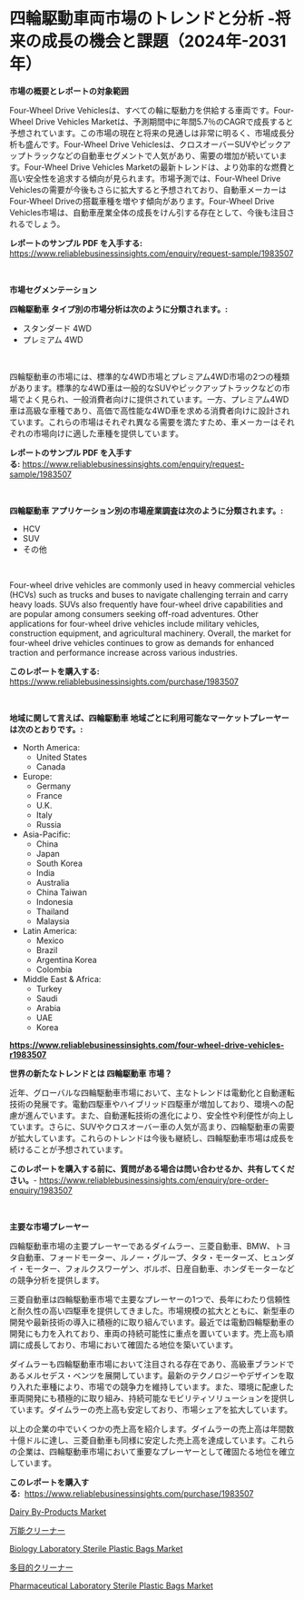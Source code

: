 <p><h1>四輪駆動車両市場のトレンドと分析 -将来の成長の機会と課題（2024年-2031年）</h1></p><p><strong>市場の概要とレポートの対象範囲</strong></p>
<p><p>Four-Wheel Drive Vehiclesは、すべての輪に駆動力を供給する車両です。Four-Wheel Drive Vehicles Marketは、予測期間中に年間5.7％のCAGRで成長すると予想されています。この市場の現在と将来の見通しは非常に明るく、市場成長分析も盛んです。Four-Wheel Drive Vehiclesは、クロスオーバーSUVやピックアップトラックなどの自動車セグメントで人気があり、需要の増加が続いています。Four-Wheel Drive Vehicles Marketの最新トレンドは、より効率的な燃費と高い安全性を追求する傾向が見られます。市場予測では、Four-Wheel Drive Vehiclesの需要が今後もさらに拡大すると予想されており、自動車メーカーはFour-Wheel Driveの搭載車種を増やす傾向があります。Four-Wheel Drive Vehicles市場は、自動車産業全体の成長をけん引する存在として、今後も注目されるでしょう。</p></p>
<p><strong>レポートのサンプル PDF を入手する:</strong> <a href="https://www.reliablebusinessinsights.com/enquiry/request-sample/1983507">https://www.reliablebusinessinsights.com/enquiry/request-sample/1983507</a></p>
<p>&nbsp;</p>
<p><strong>市場セグメンテーション</strong></p>
<p><strong>四輪駆動車 タイプ別の市場分析は次のように分類されます。:</strong></p>
<p><ul><li>スタンダード 4WD</li><li>プレミアム 4WD</li></ul></p>
<p>&nbsp;</p>
<p><p>四輪駆動車の市場には、標準的な4WD市場とプレミアム4WD市場の2つの種類があります。標準的な4WD車は一般的なSUVやピックアップトラックなどの市場でよく見られ、一般消費者向けに提供されています。一方、プレミアム4WD車は高級な車種であり、高価で高性能な4WD車を求める消費者向けに設計されています。これらの市場はそれぞれ異なる需要を満たすため、車メーカーはそれぞれの市場向けに適した車種を提供しています。</p></p>
<p><strong>レポートのサンプル PDF を入手する:</strong>&nbsp;<a href="https://www.reliablebusinessinsights.com/enquiry/request-sample/1983507">https://www.reliablebusinessinsights.com/enquiry/request-sample/1983507</a></p>
<p>&nbsp;</p>
<p><strong> 四輪駆動車 アプリケーション別の市場産業調査は次のように分類されます。:</strong></p>
<p><ul><li>HCV</li><li>SUV</li><li>その他</li></ul></p>
<p>&nbsp;</p>
<p><p>Four-wheel drive vehicles are commonly used in heavy commercial vehicles (HCVs) such as trucks and buses to navigate challenging terrain and carry heavy loads. SUVs also frequently have four-wheel drive capabilities and are popular among consumers seeking off-road adventures. Other applications for four-wheel drive vehicles include military vehicles, construction equipment, and agricultural machinery. Overall, the market for four-wheel drive vehicles continues to grow as demands for enhanced traction and performance increase across various industries.</p></p>
<p><strong>このレポートを購入する:</strong>&nbsp; <a href="https://www.reliablebusinessinsights.com/purchase/1983507">https://www.reliablebusinessinsights.com/purchase/1983507</a></p>
<p>&nbsp;</p>
<p><strong>地域に関して言えば、四輪駆動車 地域ごとに利用可能なマーケットプレーヤーは次のとおりです。:</strong></p>
<p><ul>
    <li>
        North America:
        <ul>
            <li>United States</li>
            <li>Canada</li>
        </ul>
    </li>
    <li>
        Europe:
        <ul>
            <li>Germany</li>
            <li>France</li>
            <li>U.K.</li>
            <li>Italy</li>
            <li>Russia</li>
        </ul>
    </li>
    <li>
        Asia-Pacific:
        <ul>
            <li>China</li>
            <li>Japan</li>
            <li>South Korea</li>
            <li>India</li>
            <li>Australia</li>
            <li>China Taiwan</li>
            <li>Indonesia</li>
            <li>Thailand</li>
            <li>Malaysia</li>
        </ul>
    </li>
    <li>
        Latin America:
        <ul>
            <li>Mexico</li>
            <li>Brazil</li>
            <li>Argentina Korea</li>
            <li>Colombia</li>
        </ul>
    </li>
    <li>
        Middle East & Africa:
        <ul>
            <li>Turkey</li>
            <li>Saudi</li>
            <li>Arabia</li>
            <li>UAE</li>
            <li>Korea</li>
        </ul>
    </li>
    </ul></p>
<p><strong><a href="https://www.reliablebusinessinsights.com/four-wheel-drive-vehicles-r1983507">https://www.reliablebusinessinsights.com/four-wheel-drive-vehicles-r1983507</a></strong>&nbsp;</p>
<p><strong>世界の新たなトレンドとは 四輪駆動車 市場？</strong></p>
<p><p>近年、グローバルな四輪駆動車市場において、主なトレンドは電動化と自動運転技術の発展です。電動四駆車やハイブリッド四駆車が増加しており、環境への配慮が進んでいます。また、自動運転技術の進化により、安全性や利便性が向上しています。さらに、SUVやクロスオーバー車の人気が高まり、四輪駆動車の需要が拡大しています。これらのトレンドは今後も継続し、四輪駆動車市場は成長を続けることが予想されています。</p></p>
<p><strong>このレポートを購入する前に、質問がある場合は問い合わせるか、共有してください。</strong>- <a href="https://www.reliablebusinessinsights.com/enquiry/pre-order-enquiry/1983507">https://www.reliablebusinessinsights.com/enquiry/pre-order-enquiry/1983507</a></p>
<p>&nbsp;</p>
<p><strong>主要な市場プレーヤー</strong></p>
<p><p>四輪駆動車市場の主要プレーヤーであるダイムラー、三菱自動車、BMW、トヨタ自動車、フォードモーター、ルノー・グループ、タタ・モーターズ、ヒュンダイ・モーター、フォルクスワーゲン、ボルボ、日産自動車、ホンダモーターなどの競争分析を提供します。</p><p>三菱自動車は四輪駆動車市場で主要なプレーヤーの1つで、長年にわたり信頼性と耐久性の高い四駆車を提供してきました。市場規模の拡大とともに、新型車の開発や最新技術の導入に積極的に取り組んでいます。最近では電動四輪駆動車の開発にも力を入れており、車両の持続可能性に重点を置いています。売上高も順調に成長しており、市場において確固たる地位を築いています。</p><p>ダイムラーも四輪駆動車市場において注目される存在であり、高級車ブランドであるメルセデス・ベンツを展開しています。最新のテクノロジーやデザインを取り入れた車種により、市場での競争力を維持しています。また、環境に配慮した車両開発にも積極的に取り組み、持続可能なモビリティソリューションを提供しています。ダイムラーの売上高も安定しており、市場シェアを拡大しています。</p><p>以上の企業の中でいくつかの売上高を紹介します。ダイムラーの売上高は年間数十億ドルに達し、三菱自動車も同様に安定した売上高を達成しています。これらの企業は、四輪駆動車市場において重要なプレーヤーとして確固たる地位を確立しています。</p></p>
<p><strong>このレポートを購入する:</strong>&nbsp;&nbsp;<a href="https://www.reliablebusinessinsights.com/purchase/1983507">https://www.reliablebusinessinsights.com/purchase/1983507</a></p>
<p><p><a href="https://issuu.com/reportprime-2/docs/dairy-by-products-market-size-2030.pptx">Dairy By-Products Market</a></p><p><a href="https://github.com/schmahlson/Market-Research-Report-List-2/blob/main/6583025117717.md">万能クリーナー</a></p><p><a href="https://github.com/markusgodoy/Market-Research-Report-List-3/blob/main/biology-laboratory-sterile-plastic-bags-market.md">Biology Laboratory Sterile Plastic Bags Market</a></p><p><a href="https://github.com/roulaayoub-saad/Market-Research-Report-List-1/blob/main/6900415117716.md">多目的クリーナー</a></p><p><a href="https://github.com/arionmp/Market-Research-Report-List-3/blob/main/pharmaceutical-laboratory-sterile-plastic-bags-market.md">Pharmaceutical Laboratory Sterile Plastic Bags Market</a></p></p>